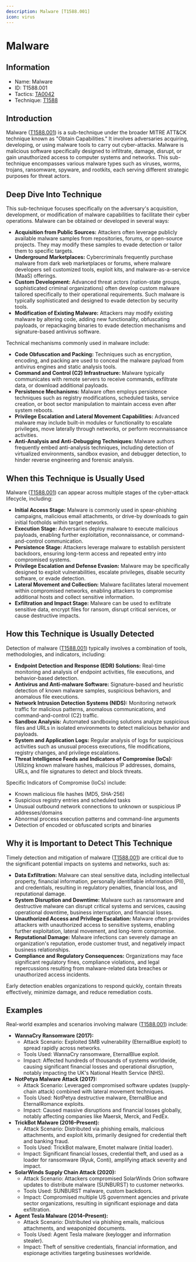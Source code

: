 ```yaml
---
description: Malware [T1588.001]
icon: virus
---
```


# Malware

## Information

* Name: Malware
* ID: T1588.001
* Tactics: [TA0042](../)
* Technique: [T1588](./)

## Introduction

Malware ([T1588.001](https://attack.mitre.org/techniques/T1588/001/)) is a sub-technique under the broader MITRE ATT\&CK technique known as "Obtain Capabilities." It involves adversaries acquiring, developing, or using malware tools to carry out cyber-attacks. Malware is malicious software specifically designed to infiltrate, damage, disrupt, or gain unauthorized access to computer systems and networks. This sub-technique encompasses various malware types such as viruses, worms, trojans, ransomware, spyware, and rootkits, each serving different strategic purposes for threat actors.

## Deep Dive Into Technique

This sub-technique focuses specifically on the adversary's acquisition, development, or modification of malware capabilities to facilitate their cyber operations. Malware can be obtained or developed in several ways:

* **Acquisition from Public Sources:** Attackers often leverage publicly available malware samples from repositories, forums, or open-source projects. They may modify these samples to evade detection or tailor them to specific targets.
* **Underground Marketplaces:** Cybercriminals frequently purchase malware from dark web marketplaces or forums, where malware developers sell customized tools, exploit kits, and malware-as-a-service (MaaS) offerings.
* **Custom Development:** Advanced threat actors (nation-state groups, sophisticated criminal organizations) often develop custom malware tailored specifically to their operational requirements. Such malware is typically sophisticated and designed to evade detection by security tools.
* **Modification of Existing Malware:** Attackers may modify existing malware by altering code, adding new functionality, obfuscating payloads, or repackaging binaries to evade detection mechanisms and signature-based antivirus software.

Technical mechanisms commonly used in malware include:

* **Code Obfuscation and Packing:** Techniques such as encryption, encoding, and packing are used to conceal the malware payload from antivirus engines and static analysis tools.
* **Command and Control (C2) Infrastructure:** Malware typically communicates with remote servers to receive commands, exfiltrate data, or download additional payloads.
* **Persistence Mechanisms:** Malware often employs persistence techniques such as registry modifications, scheduled tasks, service creation, or boot sector manipulation to maintain access even after system reboots.
* **Privilege Escalation and Lateral Movement Capabilities:** Advanced malware may include built-in modules or functionality to escalate privileges, move laterally through networks, or perform reconnaissance activities.
* **Anti-Analysis and Anti-Debugging Techniques:** Malware authors frequently embed anti-analysis techniques, including detection of virtualized environments, sandbox evasion, and debugger detection, to hinder reverse engineering and forensic analysis.

## When this Technique is Usually Used

Malware ([T1588.001](https://attack.mitre.org/techniques/T1588/001/)) can appear across multiple stages of the cyber-attack lifecycle, including:

* **Initial Access Stage:** Malware is commonly used in spear-phishing campaigns, malicious email attachments, or drive-by downloads to gain initial footholds within target networks.
* **Execution Stage:** Adversaries deploy malware to execute malicious payloads, enabling further exploitation, reconnaissance, or command-and-control communication.
* **Persistence Stage:** Attackers leverage malware to establish persistent backdoors, ensuring long-term access and repeated entry into compromised systems.
* **Privilege Escalation and Defense Evasion:** Malware may be specifically designed to exploit vulnerabilities, escalate privileges, disable security software, or evade detection.
* **Lateral Movement and Collection:** Malware facilitates lateral movement within compromised networks, enabling attackers to compromise additional hosts and collect sensitive information.
* **Exfiltration and Impact Stage:** Malware can be used to exfiltrate sensitive data, encrypt files for ransom, disrupt critical services, or cause destructive impacts.

## How this Technique is Usually Detected

Detection of malware ([T1588.001](https://attack.mitre.org/techniques/T1588/001/)) typically involves a combination of tools, methodologies, and indicators, including:

* **Endpoint Detection and Response (EDR) Solutions:** Real-time monitoring and analysis of endpoint activities, file executions, and behavior-based detection.
* **Antivirus and Anti-malware Software:** Signature-based and heuristic detection of known malware samples, suspicious behaviors, and anomalous file executions.
* **Network Intrusion Detection Systems (NIDS):** Monitoring network traffic for malicious patterns, anomalous communications, and command-and-control (C2) traffic.
* **Sandbox Analysis:** Automated sandboxing solutions analyze suspicious files and URLs in isolated environments to detect malicious behavior and payloads.
* **System and Application Logs:** Regular analysis of logs for suspicious activities such as unusual process executions, file modifications, registry changes, and privilege escalations.
* **Threat Intelligence Feeds and Indicators of Compromise (IoCs):** Utilizing known malware hashes, malicious IP addresses, domains, URLs, and file signatures to detect and block threats.

Specific Indicators of Compromise (IoCs) include:

* Known malicious file hashes (MD5, SHA-256)
* Suspicious registry entries and scheduled tasks
* Unusual outbound network connections to unknown or suspicious IP addresses/domains
* Abnormal process execution patterns and command-line arguments
* Detection of encoded or obfuscated scripts and binaries

## Why it is Important to Detect This Technique

Timely detection and mitigation of malware ([T1588.001](https://attack.mitre.org/techniques/T1588/001/)) are critical due to the significant potential impacts on systems and networks, such as:

* **Data Exfiltration:** Malware can steal sensitive data, including intellectual property, financial information, personally identifiable information (PII), and credentials, resulting in regulatory penalties, financial loss, and reputational damage.
* **System Disruption and Downtime:** Malware such as ransomware and destructive malware can disrupt critical systems and services, causing operational downtime, business interruption, and financial losses.
* **Unauthorized Access and Privilege Escalation:** Malware often provides attackers with unauthorized access to sensitive systems, enabling further exploitation, lateral movement, and long-term compromise.
* **Reputational Damage:** Malware infections can severely damage an organization's reputation, erode customer trust, and negatively impact business relationships.
* **Compliance and Regulatory Consequences:** Organizations may face significant regulatory fines, compliance violations, and legal repercussions resulting from malware-related data breaches or unauthorized access incidents.

Early detection enables organizations to respond quickly, contain threats effectively, minimize damage, and reduce remediation costs.

## Examples

Real-world examples and scenarios involving malware ([T1588.001](https://attack.mitre.org/techniques/T1588/001/)) include:

* **WannaCry Ransomware (2017):**
  * Attack Scenario: Exploited SMB vulnerability (EternalBlue exploit) to spread rapidly across networks.
  * Tools Used: WannaCry ransomware, EternalBlue exploit.
  * Impact: Affected hundreds of thousands of systems worldwide, causing significant financial losses and operational disruption, notably impacting the UK's National Health Service (NHS).
* **NotPetya Malware Attack (2017):**
  * Attack Scenario: Leveraged compromised software updates (supply-chain attack) combined with lateral movement techniques.
  * Tools Used: NotPetya destructive malware, EternalBlue and EternalRomance exploits.
  * Impact: Caused massive disruptions and financial losses globally, notably affecting companies like Maersk, Merck, and FedEx.
* **TrickBot Malware (2016–Present):**
  * Attack Scenario: Distributed via phishing emails, malicious attachments, and exploit kits, primarily designed for credential theft and banking fraud.
  * Tools Used: TrickBot malware, Emotet malware (initial loader).
  * Impact: Significant financial losses, credential theft, and used as a loader for ransomware (Ryuk, Conti), amplifying attack severity and impact.
* **SolarWinds Supply Chain Attack (2020):**
  * Attack Scenario: Attackers compromised SolarWinds Orion software updates to distribute malware (SUNBURST) to customer networks.
  * Tools Used: SUNBURST malware, custom backdoors.
  * Impact: Compromised multiple US government agencies and private sector organizations, resulting in significant espionage and data exfiltration.
* **Agent Tesla Malware (2014–Present):**
  * Attack Scenario: Distributed via phishing emails, malicious attachments, and weaponized documents.
  * Tools Used: Agent Tesla malware (keylogger and information stealer).
  * Impact: Theft of sensitive credentials, financial information, and espionage activities targeting businesses worldwide.
